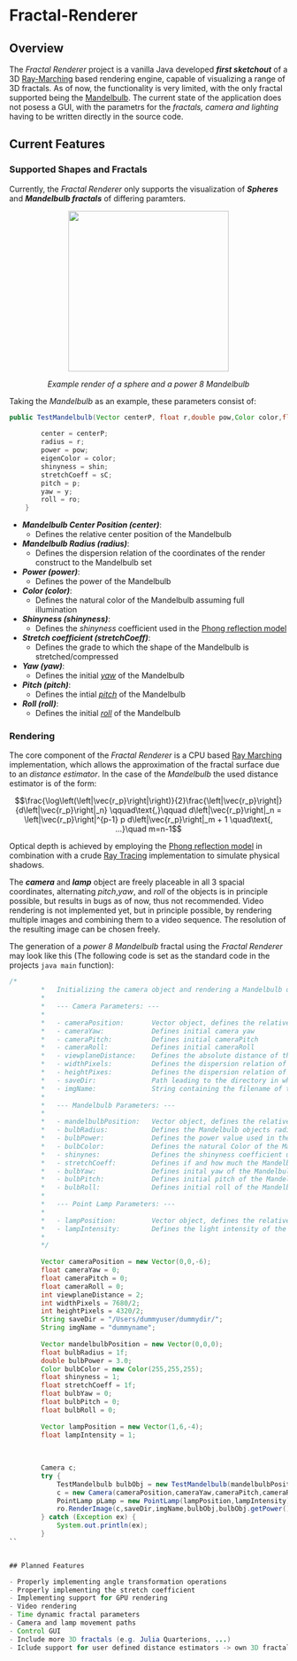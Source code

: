 # Fractal-Renderer
## Overview

The *Fractal Renderer* project is a vanilla Java developed ***first sketchout*** of a 3D [Ray-Marching](https://en.wikipedia.org/wiki/Ray_marching) based rendering engine, capable of visualizing a range of 3D fractals. As of now, the functionality is very limited, with the only fractal supported being the [Mandelbulb](https://en.wikipedia.org/wiki/Mandelbulb). The current state of the application does not posess a GUI, with the parametrs for the *fractals, camera and lighting* having to be written directly in the source code. 

## Current Features

### Supported Shapes and Fractals
Currently, the *Fractal Renderer* only supports the visualization of ***Spheres*** and ***Mandelbulb fractals*** of differing paramters. 

<p align="center">
  <img src="https://github.com/user-attachments/assets/fe45f9fa-307e-48ee-88be-f92a5486cdb6" height="290" />
</p>
<p align="center"><i>Example render of a sphere and a power 8 Mandelbulb</i></p>

Taking the *Mandelbulb* as an example, these parameters consist of:

```java
public TestMandelbulb(Vector centerP, float r,double pow,Color color,float shin,float sC,float y, float p, float ro) {
        
        center = centerP;
        radius = r;
        power = pow;
        eigenColor = color;
        shinyness = shin;
        stretchCoeff = sC;
        pitch = p;
        yaw = y;
        roll = ro;
    }
```
- ***Mandelbulb Center Position (center)***:
  - Defines the relative center position of the Mandelbulb
- ***Mandelbulb Radius (radius)***:
  - Defines the dispersion relation of the coordinates of the render construct to the Mandelbulb set
- ***Power (power)***:
  - Defines the power of the Mandelbulb
- ***Color (color)***:
  - Defines the natural color of the Mandelbulb assuming full illumination
- ***Shinyness (shinyness)***:
  - Defines the *shinyness* coefficient used in the [Phong reflection model](https://en.wikipedia.org/wiki/Phong_reflection_model)
- ***Stretch coefficient (stretchCoeff)***:
  - Defines the grade to which the shape of the Mandelbulb is stretched/compressed
- ***Yaw (yaw)***:
  - Defines the initial *[yaw](https://en.wikipedia.org/wiki/Degrees_of_freedom_(mechanics))* of the Mandelbulb
- ***Pitch (pitch)***:
  - Defines the intial *[pitch](https://en.wikipedia.org/wiki/Degrees_of_freedom_(mechanics))* of the Mandelbulb
- ***Roll (roll)***:
  - Defines the initial *[roll](https://en.wikipedia.org/wiki/Degrees_of_freedom_(mechanics))* of the Mandelbulb
 




### Rendering 
The core component of the *Fractal Renderer* is a CPU based [Ray Marching](https://en.wikipedia.org/wiki/Ray_marching) implementation, which allows the approximation of the fractal surface due to an *distance estimator*. In the case of the *Mandelbulb* the used distance estimator is of the form: 


$$\frac{\log\left(\left|\vec{r_p}\right|\right)}{2}\frac{\left|\vec{r_p}\right|}{d\left|\vec{r_p}\right|_n} \qquad\text{,}\qquad d\left|\vec{r_p}\right|_n = \left|\vec{r_p}\right|^{p-1} p d\left|\vec{r_p}\right|_m + 1 \quad\text{, ...}\quad m=n-1$$


Optical depth is achieved by employing the [Phong reflection model](https://en.wikipedia.org/wiki/Phong_reflection_model) in combination with a crude [Ray Tracing](https://en.wikipedia.org/wiki/Ray_tracing_(graphics)) implementation to simulate physical shadows.

The ***camera*** and ***lamp*** object are freely placeable in all 3 spacial coordinates, alternating *pitch*,*yaw*, and *roll* of the objects is in principle possible, but results in bugs as of now, thus not recommended. Video rendering is not implemented yet, but in principle possible, by rendering multiple images and combining them to a video sequence. The resolution of the resulting image can be chosen freely.

The generation of a *power 8 Mandelbulb* fractal using the *Fractal Renderer* may look like this (The following code is set as the standard code in the projects ```java main``` function):

```java
/*
        *   Initializing the camera object and rendering a Mandelbulb object illuminated by a PointLamp, Parameters used:
        *
        *   --- Camera Parameters: ---
        *
        *   - cameraPosition:       Vector object, defines the relative positon of the camera object in the 3D render construct
        *   - cameraYaw:            Defines initial camera yaw
        *   - cameraPitch:          Defines initial cameraPitch
        *   - cameraRoll:           Defines initial cameraRoll
        *   - viewplaneDistance:    Defines the absolute distance of the viewplane from the camera object
        *   - widthPixels:          Defines the dispersion relation of viewplane width to the pixel width of the resulting PNG
        *   - heightPixes:          Defines the dispersion relation of the viewplane to the pixel height of the resulting PNG
        *   - saveDir:              Path leading to the directory in which the resulting png is to be saved
        *   - imgName:              String containing the filename of the resulting PNG, important: .png is not necessary to be added!
        *
        *   --- Mandelbulb Parameters: ---
        *
        *   - mandelbulbPosition:   Vector object, defines the relative position of the Mandelbulb render object
        *   - bulbRadius:           Defines the Mandelbulb objects radius in construct coordinates
        *   - bulbPower:            Defines the power value used in the Mandelbulb set calculations
        *   - bulbColor:            Defines the natural Color of the Mandelbulb assuming full illumination
        *   - shinynes:             Defines the shinyness coefficient used in the Phong-Illumination Model
        *   - stretchCoeff:         Defines if and how much the Mandelbulbs interior shall be "stretched"
        *   - bulbYaw:              Defines inital yaw of the Mandelbulb
        *   - bulbPitch:            Defines initial pitch of the Mandelbulb
        *   - bulbRoll:             Defines initial roll of the Mandelbulb
        *
        *   --- Point Lamp Parameters: ---
        *
        *   - lampPosition:         Vector object, defines the relative position of the Point Lamp object
        *   - lampIntensity:        Defines the light intensity of the lamp object (0 = no illumination, 1 = maximum illumination)
        *
        */
        
        Vector cameraPosition = new Vector(0,0,-6);
        float cameraYaw = 0;
        float cameraPitch = 0;
        float cameraRoll = 0;
        int viewplaneDistance = 2;
        int widthPixels = 7680/2;
        int heightPixels = 4320/2;
        String saveDir = "/Users/dummyuser/dummydir/";
        String imgName = "dummyname";
        
        Vector mandelbulbPosition = new Vector(0,0,0);
        float bulbRadius = 1f;
        double bulbPower = 3.0;
        Color bulbColor = new Color(255,255,255);
        float shinyness = 1;
        float stretchCoeff = 1f;
        float bulbYaw = 0;
        float bulbPitch = 0;
        float bulbRoll = 0;
        
        Vector lampPosition = new Vector(1,6,-4);
        float lampIntensity = 1;
        
        
        
        Camera c;
        try {
            TestMandelbulb bulbObj = new TestMandelbulb(mandelbulbPosition,bulbRadius,bulbPower,bulbColor,shinyness,stretchCoeff,bulbYaw,bulbPitch,bulbRoll);
            c = new Camera(cameraPosition,cameraYaw,cameraPitch,cameraRoll,viewplaneDistance,widthPixels,heightPixels);
            PointLamp pLamp = new PointLamp(lampPosition,lampIntensity);
            ro.RenderImage(c,saveDir,imgName,bulbObj,bulbObj.getPower(),pLamp);
        } catch (Exception ex) {
            System.out.println(ex);
        }
``


## Planned Features

- Properly implementing angle transformation operations
- Properly implementing the stretch coefficient
- Implementing support for GPU rendering
- Video rendering
- Time dynamic fractal parameters
- Camera and lamp movement paths
- Control GUI
- Include more 3D fractals (e.g. Julia Quarterions, ...)
- Iclude support for user defined distance estimators -> own 3D fractal shapes

